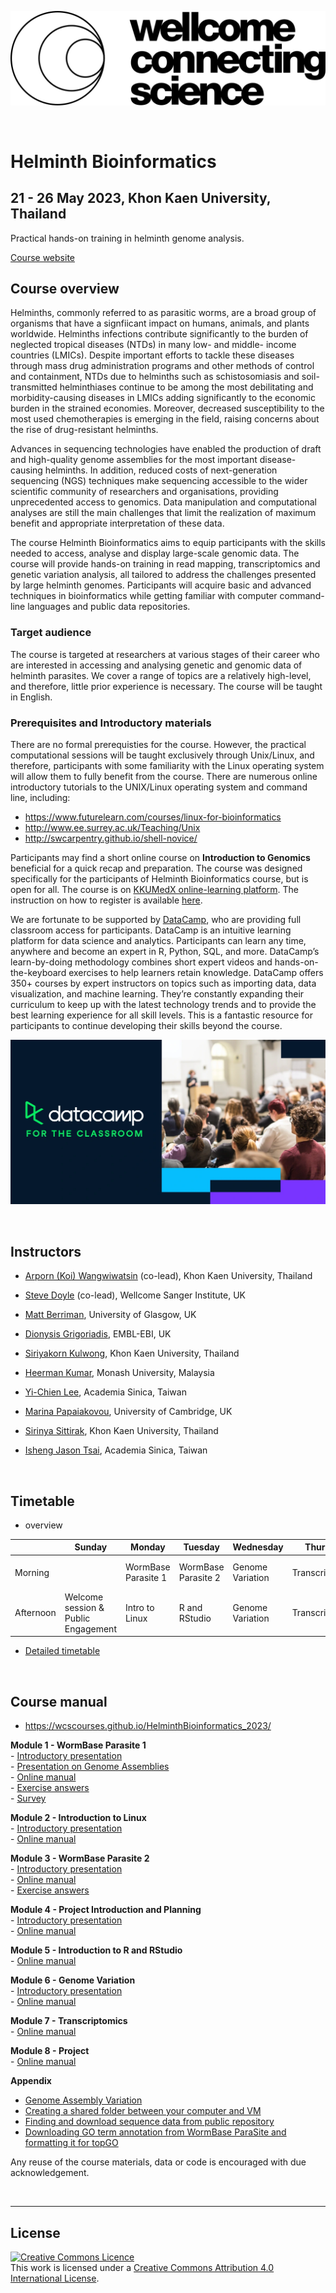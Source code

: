 
 ![](assets/wellcome_connecting_sciences_logo.svg)

<br>

# Helminth Bioinformatics 
## 21 - 26 May 2023, Khon Kaen University, Thailand    
Practical hands-on training in helminth genome analysis.

[Course website](https://coursesandconferences.wellcomeconnectingscience.org/event/helminth-bioinformatics-asia-20230521/)

## Course overview
Helminths, commonly referred to as parasitic worms, are a broad group of organisms that have a signfiicant impact on humans, animals, and plants worldwide. Helminths infections contribute significantly to the burden of neglected tropical diseases (NTDs) in many low- and middle- income countries (LMICs). Despite important efforts to tackle these diseases through mass drug administration programs and other methods of control and containment, NTDs due to helminths such as schistosomiasis and soil-transmitted helminthiases continue to be among the most debilitating and morbidity-causing diseases in LMICs adding significantly to the economic burden in the strained economies. Moreover, decreased susceptibility to the most used chemotherapies is emerging in the field, raising concerns about the rise of drug-resistant helminths.

Advances in sequencing technologies have enabled the production of draft and high-quality genome assemblies for the most important disease-causing helminths. In addition, reduced costs of next-generation sequencing (NGS) techniques make sequencing accessible to the wider scientific community of researchers and organisations, providing unprecedented access to genomics. Data manipulation and computational analyses are still the main challenges that limit the realization of maximum benefit and appropriate interpretation of these data.

The course Helminth Bioinformatics aims to equip participants with the skills needed to access, analyse and display large-scale genomic data. The course will provide hands-on training in read mapping, transcriptomics and genetic variation analysis, all tailored to address the challenges presented by large helminth genomes. Participants will acquire basic and advanced techniques in bioinformatics while getting familiar with computer command-line languages and public data repositories.

### Target audience
The course is targeted at researchers at various stages of their career who are interested in accessing and analysing genetic and genomic data of helminth parasites. We cover a range of topics are a relatively high-level, and therefore, little prior experience is necessary. The course will be taught in English.

### Prerequisites and Introductory materials
There are no formal prerequisties for the course. However, the practical computational sessions will be taught exclusively through Unix/Linux, and therefore, participants with some familiarity with the Linux operating system will allow them to fully benefit from the course. There are numerous online introductory tutorials to the UNIX/Linux operating system and command line, including:
- https://www.futurelearn.com/courses/linux-for-bioinformatics
- http://www.ee.surrey.ac.uk/Teaching/Unix
- http://swcarpentry.github.io/shell-novice/

Participants may find a short online course on **Introduction to Genomics** beneficial for a quick recap and preparation. The course was designed specifically for the participants of Helminth Bioinformatics course, but is open for all. The course is on [KKUMedX online-learning platform](https://kkumedx.md.kku.ac.th/index/home2.php?p=courses&course_id=117). The instruction on how to register is available [here](https://github.com/WCSCourses/HelminthBioinformatics_2023/blob/main/Introductory%20materials/How%20to%20register%20for%20Intro%20to%20Genomics%20course%20on%20KKUMedX.pdf).  

We are fortunate to be supported by [DataCamp](https://datacamp.com), who are providing full classroom access for participants. DataCamp is an intuitive learning platform for data science and analytics. Participants can learn any time, anywhere and become an expert in R, Python, SQL, and more. DataCamp’s learn-by-doing methodology combines short expert videos and hands-on-the-keyboard exercises to help learners retain knowledge. DataCamp offers 350+ courses by expert instructors on topics such as importing data, data visualization, and machine learning. They’re constantly expanding their curriculum to keep up with the latest technology trends and to provide the best learning experience for all skill levels. This is a fantastic resource for participants to continue developing their skills beyond the course.

![](assets/DataCamp_For_The_Classroom_2_lobb1p.webp)

<br>


## Instructors
- [Arporn (Koi) Wangwiwatsin](https://www.researchgate.net/profile/Arporn-koi-Wangwiwatsin) (co-lead), Khon Kaen University, Thailand
- [Steve Doyle](https://stephenrdoyle.github.io/) (co-lead), Wellcome Sanger Institute, UK

- [Matt Berriman](https://www.gla.ac.uk/research/az/wcip/research/researchleaders/berrimangroup/), University of Glasgow, UK
- [Dionysis Grigoriadis](https://www.ebi.ac.uk/people/person/dionysios-grigoriadis/), EMBL-EBI, UK
- [Siriyakorn Kulwong](https://www.linkedin.com/in/siriyakorn-kulwong-4958a3264/), Khon Kaen University, Thailand
- [Heerman Kumar](https://www.researchgate.net/profile/Heerman-Kumar-Sandra-Kumar-2), Monash University, Malaysia
- [Yi-Chien Lee](http://ecogenomics.biodiv.tw/), Academia Sinica, Taiwan
- [Marina Papaiakovou](https://www.vet.cam.ac.uk/staff/marina-papaiakovou), University of Cambridge, UK
- [Sirinya Sittirak](), Khon Kaen University, Thailand
- [Isheng Jason Tsai](http://ecogenomics.biodiv.tw/), Academia Sinica, Taiwan

<br>



## Timetable
- overview 

|           | Sunday                                   | Monday              | Tuesday             | Wednesday        | Thursday        | Friday        | Saturday                |
|-----------|------------------------------------------|---------------------|---------------------|------------------|-----------------|---------------|-------------------------|
| Morning   |                                          | WormBase Parasite 1 | WormBase Parasite 2 | Genome Variation | Transcriptomics | Project       | Public Engagement Event |
| Afternoon |  Welcome session & Public Engagement     | Intro to Linux      | R and RStudio       | Genome Variation | Transcriptomics | Presentations | Public Engagement Event |  

- [Detailed timetable](https://github.com/WCSCourses/HelminthBioinformatics_2023/blob/main/Helminth%20Bioinformatics%20Timetable%20and%20Planning%20Mastersheet%20-%20Helminth%20Bio%202023%20Timetable.pdf)

<br>


## Course manual
- https://wcscourses.github.io/HelminthBioinformatics_2023/

**Module 1 - WormBase Parasite 1**  
     - [Introductory presentation](presentations/Module_1_WBP_1/Module_1_WBP_1.pptx)<br>
     - [Presentation on Genome Assemblies](presentations/module_1_WBP1/genome_assembly_and_differences_between_genomes.pptx)<br>
     - [Online manual](manuals/module_1_WBP1/module_1_WBP1.md)<br>
     - [Exercise answers](manuals/module_1_WBP1/module_1_WBP1_cheatsheet.md)  
     - [Survey](https://forms.gle/XboQ2iynCeKpghNH9)

**Module 2 - Introduction to Linux**  
     - [Introductory presentation](presentations/HelminthBioinformatics2023_Intro-to-Linux.pptx)  
     - [Online manual](manuals/module_2_linux_scripting/module_linux_scripting.md)


**Module 3 - WormBase Parasite 2**  
     - [Introductory presentation](presentations/Module_3_WBP_2/Module_3_WBP_2.pptx)  
     - [Online manual](manuals/module_3_WBP2/module_3_WBP2.md)<br>
     - [Exercise answers](manuals/module_3_WBP2/module_3_WBP2_cheatsheet.md)



**Module 4 - Project Introduction and Planning**  
     - [Introductory presentation](presentations/)  
     - [Online manual](manuals/module_4_project_intro/module_4_project_introduction.md)  


**Module 5 - Introduction to R and RStudio**  
     - [Online manual](manuals/module_5_R/module_5_R_and_Rstudio.v2.html)  


**Module 6 - Genome Variation**  
     - [Introductory presentation](presentations/HelminthBioinformatics2023_GeneticVariation.pptx)  
     - [Online manual](manuals/module_6_genome_variation/module_6_genome_variation.md)  


**Module 7 - Transcriptomics**    
     - [Online manual](manuals/module_7_transcriptomics/module_7_transcriptomics.md)  


**Module 8 - Project**  
     - [Online manual](manuals/module_8_project/module_8_project.md)  


**Appendix**  
- [Genome Assembly Variation](presentations/genome_assembly_and_differences_between_genomes.pptx)  
- [Creating a shared folder between your computer and VM](manuals/other_information/creating_a_shared_folder_in_VM.md)     
- [Finding and download sequence data from public repository](manuals/other_information/Sequence_data_on_public_repo.md)     
- [Downloading GO term annotation from WormBase ParaSite and formatting it for topGO](manuals/other_information/GO_ref_download_and_formatting.md)



Any reuse of the course materials, data or code is encouraged with due acknowledgement.

<br>


******
## License
<a rel="license" href="http://creativecommons.org/licenses/by/4.0/"><img alt="Creative Commons Licence" style="border-width:0" src="https://i.creativecommons.org/l/by/4.0/88x31.png" /></a><br />This work is licensed under a <a rel="license" href="http://creativecommons.org/licenses/by/4.0/">Creative Commons Attribution 4.0 International License</a>.

